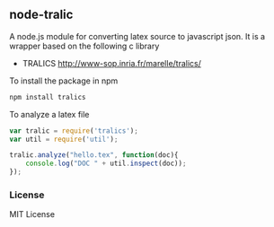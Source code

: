 ## node-tralic
A node.js module for converting latex source to javascript json. It is a wrapper based on the following c library 

* TRALICS <http://www-sop.inria.fr/marelle/tralics/>


To install the package in npm 
```javascript
npm install tralics
```

To analyze a latex file 
```javascript 
var tralic = require('tralics');
var util = require('util');

tralic.analyze("hello.tex", function(doc){
    console.log("DOC " + util.inspect(doc));
});
```
### License 

MIT License
